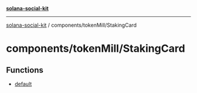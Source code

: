 [**solana-social-kit**](../../../README.md)

***

[solana-social-kit](../../../README.md) / components/tokenMill/StakingCard

# components/tokenMill/StakingCard

## Functions

- [default](functions/default.md)
